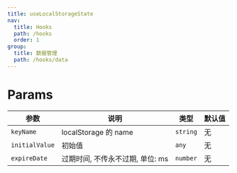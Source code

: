 ```yaml
---
title: useLocalStorageState
nav:
  title: Hooks
  path: /hooks
  order: 1
group:
  title: 数据管理
  path: /hooks/data
---
```


<code src="./__demos__/basic.tsx"></code>



# Params

| 参数            | 说明                   | 类型                           | 默认值         |
| -------------- | ---------------------- | ----------------------------- | ------------- |
| `keyName`      | localStorage 的 name   | `string`                      | 无            |
| `initialValue` | 初始值                  | `any`                         | 无            |
| `expireDate`   | 过期时间, 不传永不过期, 单位: ms       | `number`          | 无            |
